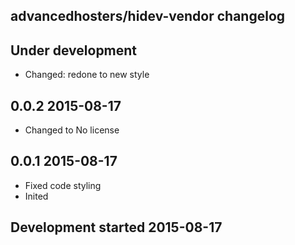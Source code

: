 advancedhosters/hidev-vendor changelog
--------------------------------------

## Under development

- Changed: redone to new style

## 0.0.2 2015-08-17

- Changed to No license

## 0.0.1 2015-08-17

- Fixed code styling
- Inited

## Development started 2015-08-17


